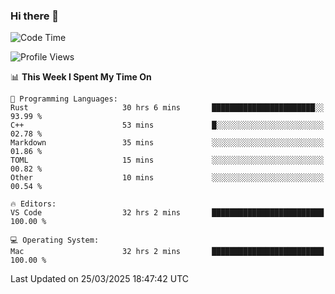 ### Hi there 👋

<!--START_SECTION:waka-->
![Code Time](http://img.shields.io/badge/Code%20Time-1%2C040%20hrs%2038%20mins-blue)

![Profile Views](http://img.shields.io/badge/Profile%20Views-6-blue)

📊 **This Week I Spent My Time On** 

```text
💬 Programming Languages: 
Rust                     30 hrs 6 mins       ███████████████████████░░   93.99 % 
C++                      53 mins             █░░░░░░░░░░░░░░░░░░░░░░░░   02.78 % 
Markdown                 35 mins             ░░░░░░░░░░░░░░░░░░░░░░░░░   01.86 % 
TOML                     15 mins             ░░░░░░░░░░░░░░░░░░░░░░░░░   00.82 % 
Other                    10 mins             ░░░░░░░░░░░░░░░░░░░░░░░░░   00.54 % 

🔥 Editors: 
VS Code                  32 hrs 2 mins       █████████████████████████   100.00 % 

💻 Operating System: 
Mac                      32 hrs 2 mins       █████████████████████████   100.00 % 
```


 Last Updated on 25/03/2025 18:47:42 UTC
<!--END_SECTION:waka-->

<!--
**JackeyHua-SJTU/JackeyHua-SJTU** is a ✨ _special_ ✨ repository because its `README.md` (this file) appears on your GitHub profile.

Here are some ideas to get you started:

- 🔭 I’m currently working on ...
- 🌱 I’m currently learning ...
- 👯 I’m looking to collaborate on ...
- 🤔 I’m looking for help with ...
- 💬 Ask me about ...
- 📫 How to reach me: ...
- 😄 Pronouns: ...
- ⚡ Fun fact: ...
-->
